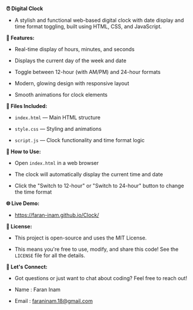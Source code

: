 __⏰ Digital Clock__

- A stylish and functional web-based digital clock with date display and time format toggling, built using HTML, CSS, and JavaScript.

__🌟 Features:__

- Real-time display of hours, minutes, and seconds
  
- Displays the current day of the week and date
  
- Toggle between 12-hour (with AM/PM) and 24-hour formats
  
- Modern, glowing design with responsive layout
  
- Smooth animations for clock elements

__📁 Files Included:__

- `index.html` — Main HTML structure
  
- `style.css` — Styling and animations
  
- `script.js` — Clock functionality and time format logic

__🚀 How to Use:__

- Open `index.html` in a web browser
  
- The clock will automatically display the current time and date
  
- Click the "Switch to 12-hour" or "Switch to 24-hour" button to change the time format

__🌐 Live Demo:__

- https://faran-inam.github.io/Clock/

__📄 License:__

 - This project is open-source and uses the MIT License.

 - This means you're free to use, modify, and share this code! See the `LICENSE` file for all the details.

__📧 Let's Connect:__

- Got questions or just want to chat about coding? Feel free to reach out!

- Name : Faran Inam

- Email : faraninam.18@gmail.com

